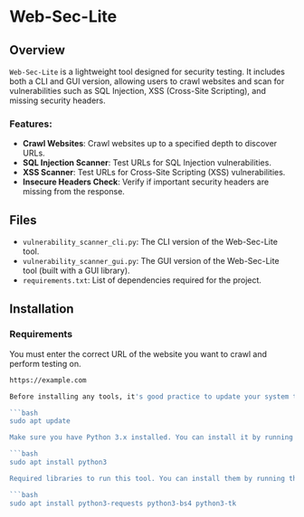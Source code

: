 # Web-Sec-Lite

## Overview
`Web-Sec-Lite` is a lightweight tool designed for security testing. It includes both a CLI and GUI version, allowing users to crawl websites and scan for vulnerabilities such as SQL Injection, XSS (Cross-Site Scripting), and missing security headers.

### Features:
- **Crawl Websites**: Crawl websites up to a specified depth to discover URLs.
- **SQL Injection Scanner**: Test URLs for SQL Injection vulnerabilities.
- **XSS Scanner**: Test URLs for Cross-Site Scripting (XSS) vulnerabilities.
- **Insecure Headers Check**: Verify if important security headers are missing from the response.

## Files
- `vulnerability_scanner_cli.py`: The CLI version of the Web-Sec-Lite tool.
- `vulnerability_scanner_gui.py`: The GUI version of the Web-Sec-Lite tool (built with a GUI library).
- `requirements.txt`: List of dependencies required for the project.
## Installation

### Requirements
You must enter the correct URL of the website you want to crawl and perform testing on.

```bash
https://example.com

Before installing any tools, it's good practice to update your system to ensure you have the latest package information by running the following command.

```bash
sudo apt update

Make sure you have Python 3.x installed. You can install it by running the following command.

```bash
sudo apt install python3

Required libraries to run this tool. You can install them by running the following command.

```bash
sudo apt install python3-requests python3-bs4 python3-tk
